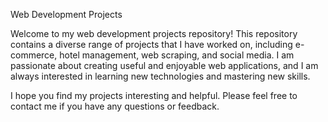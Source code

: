 Web Development Projects

Welcome to my web development projects repository! This repository contains a diverse range of projects that I have worked on, including e-commerce, hotel management, web scraping, and social media. I am passionate about creating useful and enjoyable web applications, and I am always interested in learning new technologies and mastering new skills.

I hope you find my projects interesting and helpful. Please feel free to contact me if you have any questions or feedback.
